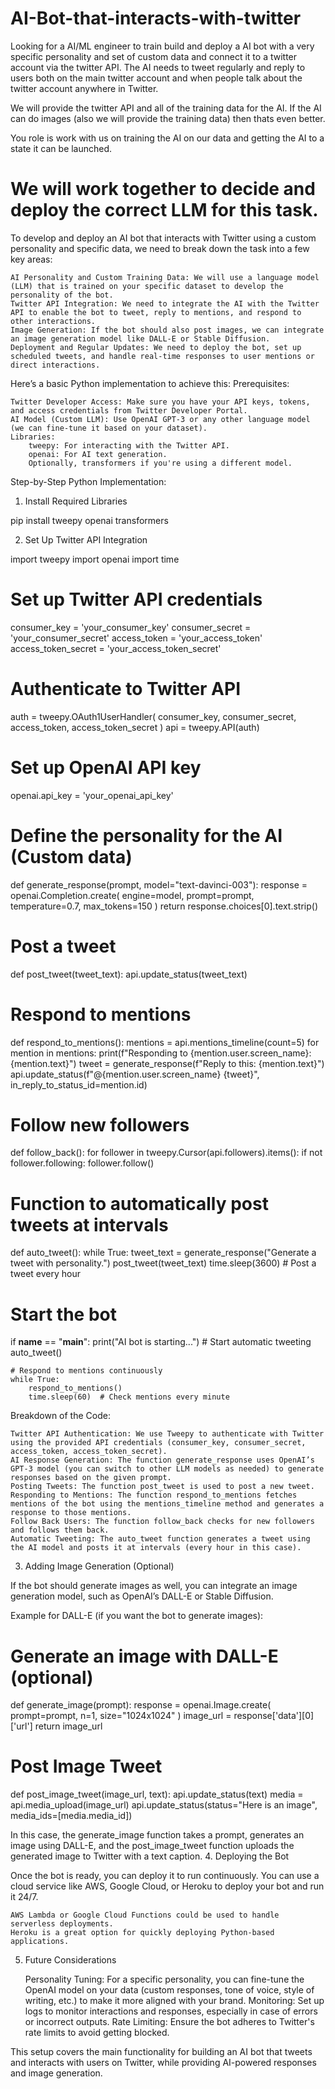 # AI-Bot-that-interacts-with-twitter
Looking for a AI/ML engineer to train build and deploy a AI bot with a very specific personality and set  of custom data and connect it to a twitter account via the twitter API. The AI needs to tweet regularly and reply to users both on the main twitter account and when people talk about the twitter account anywhere in Twitter.

We will provide the twitter API and all of the training data for the AI. If the AI can do images (also we will provide the training data) then thats even better.

You role is work with us on training the AI on our data and getting the AI to a state it can be launched.

We will work together to decide and deploy the correct LLM for this task.
========================
To develop and deploy an AI bot that interacts with Twitter using a custom personality and specific data, we need to break down the task into a few key areas:

    AI Personality and Custom Training Data: We will use a language model (LLM) that is trained on your specific dataset to develop the personality of the bot.
    Twitter API Integration: We need to integrate the AI with the Twitter API to enable the bot to tweet, reply to mentions, and respond to other interactions.
    Image Generation: If the bot should also post images, we can integrate an image generation model like DALL-E or Stable Diffusion.
    Deployment and Regular Updates: We need to deploy the bot, set up scheduled tweets, and handle real-time responses to user mentions or direct interactions.

Here’s a basic Python implementation to achieve this:
Prerequisites:

    Twitter Developer Access: Make sure you have your API keys, tokens, and access credentials from Twitter Developer Portal.
    AI Model (Custom LLM): Use OpenAI GPT-3 or any other language model (we can fine-tune it based on your dataset).
    Libraries:
        tweepy: For interacting with the Twitter API.
        openai: For AI text generation.
        Optionally, transformers if you're using a different model.

Step-by-Step Python Implementation:
1. Install Required Libraries

pip install tweepy openai transformers

2. Set Up Twitter API Integration

import tweepy
import openai
import time

# Set up Twitter API credentials
consumer_key = 'your_consumer_key'
consumer_secret = 'your_consumer_secret'
access_token = 'your_access_token'
access_token_secret = 'your_access_token_secret'

# Authenticate to Twitter API
auth = tweepy.OAuth1UserHandler(
    consumer_key, consumer_secret, access_token, access_token_secret
)
api = tweepy.API(auth)

# Set up OpenAI API key
openai.api_key = 'your_openai_api_key'

# Define the personality for the AI (Custom data)
def generate_response(prompt, model="text-davinci-003"):
    response = openai.Completion.create(
        engine=model,
        prompt=prompt,
        temperature=0.7,
        max_tokens=150
    )
    return response.choices[0].text.strip()

# Post a tweet
def post_tweet(tweet_text):
    api.update_status(tweet_text)

# Respond to mentions
def respond_to_mentions():
    mentions = api.mentions_timeline(count=5)
    for mention in mentions:
        print(f"Responding to {mention.user.screen_name}: {mention.text}")
        tweet = generate_response(f"Reply to this: {mention.text}")
        api.update_status(f"@{mention.user.screen_name} {tweet}", in_reply_to_status_id=mention.id)

# Follow new followers
def follow_back():
    for follower in tweepy.Cursor(api.followers).items():
        if not follower.following:
            follower.follow()

# Function to automatically post tweets at intervals
def auto_tweet():
    while True:
        tweet_text = generate_response("Generate a tweet with personality.")
        post_tweet(tweet_text)
        time.sleep(3600)  # Post a tweet every hour

# Start the bot
if __name__ == "__main__":
    print("AI bot is starting...")
    # Start automatic tweeting
    auto_tweet()

    # Respond to mentions continuously
    while True:
        respond_to_mentions()
        time.sleep(60)  # Check mentions every minute

Breakdown of the Code:

    Twitter API Authentication: We use Tweepy to authenticate with Twitter using the provided API credentials (consumer_key, consumer_secret, access_token, access_token_secret).
    AI Response Generation: The function generate_response uses OpenAI’s GPT-3 model (you can switch to other LLM models as needed) to generate responses based on the given prompt.
    Posting Tweets: The function post_tweet is used to post a new tweet.
    Responding to Mentions: The function respond_to_mentions fetches mentions of the bot using the mentions_timeline method and generates a response to those mentions.
    Follow Back Users: The function follow_back checks for new followers and follows them back.
    Automatic Tweeting: The auto_tweet function generates a tweet using the AI model and posts it at intervals (every hour in this case).

3. Adding Image Generation (Optional)

If the bot should generate images as well, you can integrate an image generation model, such as OpenAI’s DALL-E or Stable Diffusion.

Example for DALL-E (if you want the bot to generate images):

# Generate an image with DALL-E (optional)
def generate_image(prompt):
    response = openai.Image.create(
        prompt=prompt,
        n=1,
        size="1024x1024"
    )
    image_url = response['data'][0]['url']
    return image_url

# Post Image Tweet
def post_image_tweet(image_url, text):
    api.update_status(text)
    media = api.media_upload(image_url)
    api.update_status(status="Here is an image", media_ids=[media.media_id])

In this case, the generate_image function takes a prompt, generates an image using DALL-E, and the post_image_tweet function uploads the generated image to Twitter with a text caption.
4. Deploying the Bot

Once the bot is ready, you can deploy it to run continuously. You can use a cloud service like AWS, Google Cloud, or Heroku to deploy your bot and run it 24/7.

    AWS Lambda or Google Cloud Functions could be used to handle serverless deployments.
    Heroku is a great option for quickly deploying Python-based applications.

5. Future Considerations

    Personality Tuning: For a specific personality, you can fine-tune the OpenAI model on your data (custom responses, tone of voice, style of writing, etc.) to make it more aligned with your brand.
    Monitoring: Set up logs to monitor interactions and responses, especially in case of errors or incorrect outputs.
    Rate Limiting: Ensure the bot adheres to Twitter's rate limits to avoid getting blocked.

This setup covers the main functionality for building an AI bot that tweets and interacts with users on Twitter, while providing AI-powered responses and image generation.
